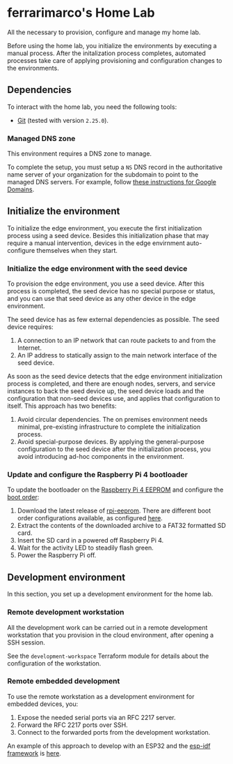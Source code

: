 # ferrarimarco's Home Lab

All the necessary to provision, configure and manage my home lab.

Before using the home lab, you initialize the environments by executing
a manual process. After the initalization process completes,
automated processes take care of applying provisioning and
configuration changes to the environments.

## Dependencies

To interact with the home lab, you need the following tools:

- [Git](https://git-scm.com/) (tested with version `2.25.0`).

### Managed DNS zone

This environment requires a DNS zone to manage.

To complete the setup, you must setup a `NS` DNS record in the
authoritative name server of your organization for the
subdomain to point to the managed DNS servers. For example, follow
[these instructions for Google Domains](https://cloud.google.com/dns/docs/tutorials/create-domain-tutorial#update-nameservers).

## Initialize the environment

To initialize the edge environment, you execute the first initialization process
using a seed device. Besides this initialization phase that may require a manual
intervention, devices in the edge envirnment auto-configure themselves when they
start.

### Initialize the edge environment with the seed device

To provision the edge environment, you use a seed device. After this process is
completed, the seed device has no special purpose or status, and you can use
that seed device as any other device in the edge environment.

The seed device has as few external dependencies as possible. The seed
device requires:

1. A connection to an IP network that can route packets to and from the
    Internet.
1. An IP address to statically assign to the main network interface of the seed
    device.

As soon as the seed device detects that the edge environment initialization
process is completed, and there are enough nodes, servers, and service
instances to back the seed device up, the seed device loads and the
configuration that non-seed devices use, and applies that configuration to
itself. This approach has two benefits:

1. Avoid circular dependencies. The on premises environment needs minimal,
    pre-existing infrastructure to complete the initialization process.
1. Avoid special-purpose devices. By applying the general-purpose configuration to
    the seed device after the initialization process, you avoid introducing
    ad-hoc components in the environment.

### Update and configure the Raspberry Pi 4 bootloader

To update the bootloader on the [Raspberry Pi 4 EEPROM](https://www.raspberrypi.org/documentation/hardware/raspberrypi/booteeprom.md)
and configure the [boot order](https://www.raspberrypi.org/documentation/hardware/raspberrypi/bcm2711_bootloader_config.md):

1. Download the latest release of [rpi-eeprom](https://github.com/raspberrypi/rpi-eeprom/releases).
    There are different boot order configurations available, as configured
    [here](https://github.com/raspberrypi/rpi-eeprom/tree/master/imager).
1. Extract the contents of the downloaded archive to a FAT32 formatted SD card.
1. Insert the SD card in a powered off Raspberry Pi 4.
1. Wait for the activity LED to steadily flash green.
1. Power the Raspberry Pi off.

## Development environment

In this section, you set up a development environment for the home lab.

### Remote development workstation

All the development work can be carried out in a remote development workstation
that you provision in the cloud environment, after opening a SSH session.

See the `development-workspace` Terraform module for details about the
configuration of the workstation.

### Remote embedded development

To use the remote workstation as a development environment for embedded devices,
you:

1. Expose the needed serial ports via an RFC 2217 server.
1. Forward the RFC 2217 ports over SSH.
1. Connect to the forwarded ports from the development workstation.

An example of this approach to develop with an ESP32 and the
[esp-idf framework](https://github.com/espressif/esp-idf) is
[here](provisioning/esp32/smart_desk/Makefile).
